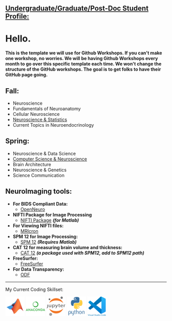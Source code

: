 

<h2><a href="https://github.com/win-sc">Undergraduate/Graduate/Post-Doc Student Profile: </a></h2>
<h1>Hello.</h1>


 <h4>This is the template we will use for Github Workshops. If you can't make one workshop, no worries. We will be having Github Workshops every month to go over this specific template each time. We won't change the structure of the GitHub workshops. The goal is to get folks to have their GitHub page going. </h4>
 
<body>
    <h2>Fall:</h2>
    <ul>
        <li>Neuroscience</li>
        <li>Fundamentals of Neuroanatomy</li>
        <li>Cellular Neuroscience</li>
        <li><a href="https://github.com">Neuroscience & Statistics</a></li>
        <li>Current Topics in Neuroendocrinology</li>
    </ul>
</body>

</head>
<body>
    <h2>Spring:</h2>
    <ul>
        <li>Neuroscience & Data Science</li>
        <li><a href="https://github.com/">Computer Science & Neuroscience</a></li>
        <li>Brain Architecture</li>
        <li>Neuroscience & Genetics</li>
        <li>Science Communication</li>
    </ul>
</body>


<h2>NeuroImaging tools:</h2>

- <b>For BIDS Compliant Data:</b>
  - [OpenNeuro](https://openneuro.org/)
- <b>NIFTI Package for Image Processing</b>
  - [NIFTI Package](https://www.mathworks.com/matlabcentral/fileexchange/8797-tools-for-nifti-and-analyze-image) <b><i>(for Matlab)</b></i>
- <b>For Viewing NIFTI files:</b>
  - [MRIcron](https://www.nitrc.org/projects/mricron)
- <b>SPM 12 for Image Processing:</b>
  - [SPM 12](https://www.fil.ion.ucl.ac.uk/spm/software/spm12/) <b><i>(Requires Matlab)</b></i>
- <b>CAT 12 for measuring brain volume and thickness:</b>
  - [CAT 12](https://neuro-jena.github.io/cat//index.html#DOWNLOAD) <b><i>(a package used with SPM12, add to SPM12 path)</b></i>
- <b>FreeSurfer:</b>
  - [FreeSurfer](https://surfer.nmr.mgh.harvard.edu/)
- <b>For Data Transparency:</b>
  - [ODF](https://osf.io/)

------
My Current Coding Skillset:

<img src="https://github.com/devicons/devicon/blob/master/icons/matlab/matlab-original.svg" alt="Matlab logo" width="60" length="60" /> <a href="https://www.anaconda.com/download" target="_blank"><img src="https://github.com/devicons/devicon/blob/master/icons/anaconda/anaconda-original-wordmark.svg" alt="Anaconda logo" width="60" height="60" /></a> <img src="https://github.com/devicons/devicon/blob/master/icons/jupyter/jupyter-original-wordmark.svg" alt="Jupyter logo" width="60" length="60" /> <img src="https://github.com/devicons/devicon/blob/master/icons/python/python-original-wordmark.svg" alt="Python logo" width="60" length="60" />
<img src="https://github.com/devicons/devicon/blob/master/icons/vscode/vscode-original-wordmark.svg" alt="Visual Studio logo" width="60" length="60" />




<!--


-->

